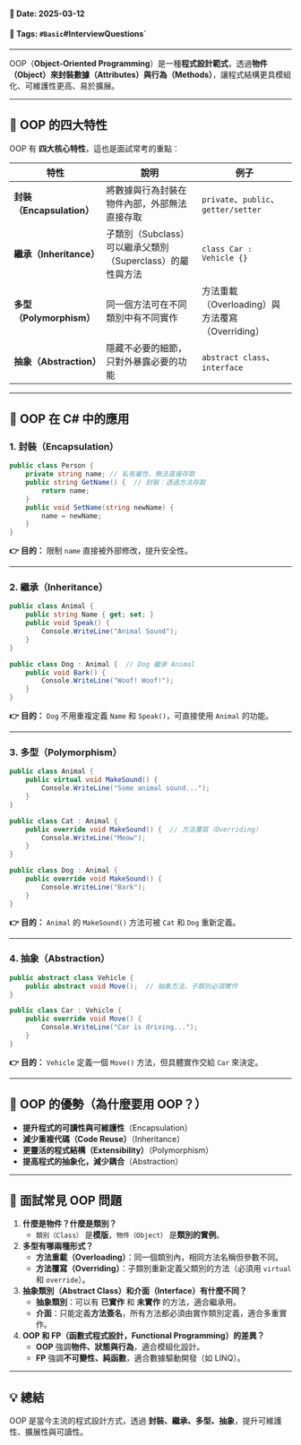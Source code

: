 #### 📅 **Date**: 2025-03-12

#### 🔖 **Tags**: `#Basic`#InterviewQuestions`

---

OOP（**Object-Oriented Programming**）是一種**程式設計範式**，透過**物件（Object）**來封裝**數據（Attributes）**與**行為（Methods）**，讓程式結構更具模組化、可維護性更高、易於擴展。

---

## **📍 OOP 的四大特性**

OOP 有 **四大核心特性**，這也是面試常考的重點：

|特性|說明|例子|
|---|---|---|
|**封裝（Encapsulation）**|將數據與行為封裝在物件內部，外部無法直接存取|`private`、`public`、`getter/setter`|
|**繼承（Inheritance）**|子類別（Subclass）可以繼承父類別（Superclass）的屬性與方法|`class Car : Vehicle {}`|
|**多型（Polymorphism）**|同一個方法可在不同類別中有不同實作|方法重載（Overloading）與方法覆寫（Overriding）|
|**抽象（Abstraction）**|隱藏不必要的細節，只對外暴露必要的功能|`abstract class`、`interface`|

---

## **📍 OOP 在 C# 中的應用**

### **1. 封裝（Encapsulation）**

```csharp
public class Person {
	private string name; // 私有屬性，無法直接存取
	public string GetName() {  // 封裝：透過方法存取
		return name;
	}
	public void SetName(string newName) {
		name = newName;
	}
}
```

**👉 目的：** 限制 `name` 直接被外部修改，提升安全性。

---

### **2️. 繼承（Inheritance）**

```csharp
public class Animal {
	public string Name { get; set; }
	public void Speak() {
		Console.WriteLine("Animal Sound");
	}
}

public class Dog : Animal {  // Dog 繼承 Animal
	public void Bark() {
		Console.WriteLine("Woof! Woof!");
	}
}
```

**👉 目的：** `Dog` 不用重複定義 `Name` 和 `Speak()`，可直接使用 `Animal` 的功能。

---

### **3️. 多型（Polymorphism）**

```csharp
public class Animal {
	public virtual void MakeSound() {
		Console.WriteLine("Some animal sound...");
	}
}

public class Cat : Animal {
	public override void MakeSound() {  // 方法覆寫（Overriding）
		Console.WriteLine("Meow");
	}
}

public class Dog : Animal {
	public override void MakeSound() {
		Console.WriteLine("Bark");
	}
}
```

**👉 目的：** `Animal` 的 `MakeSound()` 方法可被 `Cat` 和 `Dog` 重新定義。

---

### **4️. 抽象（Abstraction）**

```csharp
public abstract class Vehicle {
	public abstract void Move();  // 抽象方法，子類別必須實作
}

public class Car : Vehicle {
	public override void Move() {
		Console.WriteLine("Car is driving...");
	}
}
```

**👉 目的：** `Vehicle` 定義一個 `Move()` 方法，但具體實作交給 `Car` 來決定。

---

## **📍 OOP 的優勢（為什麼要用 OOP？）**

- **提升程式的可讀性與可維護性**（Encapsulation）  
- **減少重複代碼（Code Reuse）**（Inheritance）  
- **更靈活的程式結構（Extensibility）**（Polymorphism）  
- **提高程式的抽象化，減少耦合**（Abstraction）

---

## **📍 面試常見 OOP 問題**

1. **什麼是物件？什麼是類別？**
    - `類別（Class）` 是**模版**，`物件（Object）` 是**類別的實例**。
2. **多型有哪兩種形式？**
    - **方法重載（Overloading）**：同一個類別內，相同方法名稱但參數不同。
    - **方法覆寫（Overriding）**：子類別重新定義父類別的方法（必須用 `virtual` 和 `override`）。
3. **抽象類別（Abstract Class）和介面（Interface）有什麼不同？**
    - **抽象類別**：可以有 **已實作** 和 **未實作** 的方法，適合繼承用。
    - **介面**：只能定義**方法簽名**，所有方法都必須由實作類別定義，適合多重實作。
4. **OOP 和 FP（函數式程式設計，Functional Programming）的差異？**
    - **OOP** 強調**物件、狀態與行為**，適合模組化設計。
    - **FP** 強調**不可變性、純函數**，適合數據驅動開發（如 LINQ）。

---
## **💡 總結**

OOP 是當今主流的程式設計方式，透過 **封裝、繼承、多型、抽象**，提升可維護性、擴展性與可讀性。